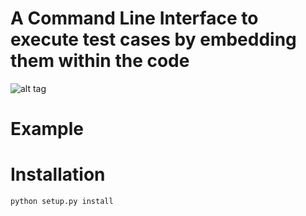 # A Command Line Interface to execute test cases by embedding them within the code
![alt tag](http://thesmashable.com/wp-content/uploads/2012/06/Madagascar-3-movie-2012-Alex-The-Lion-HD-Wallpaper-31.jpg)
# Example
# Installation
`python setup.py install`
